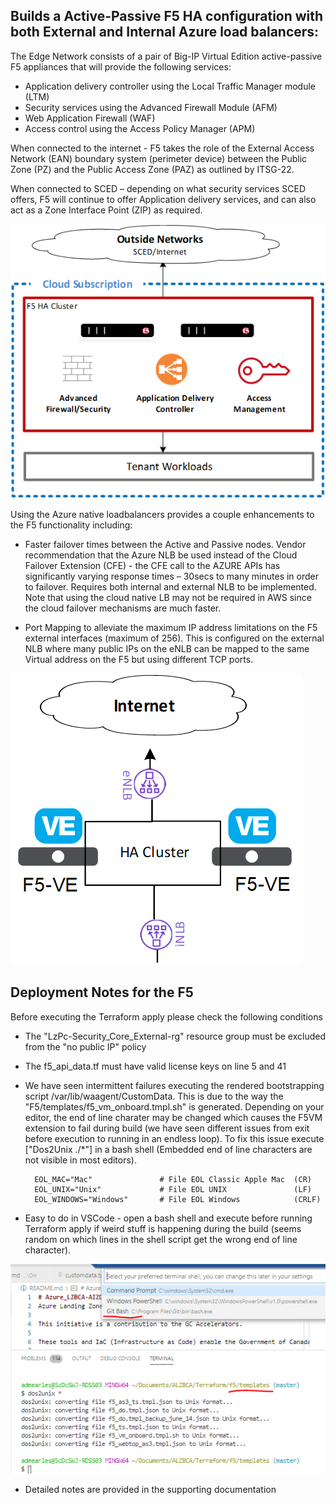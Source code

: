 ## Builds a Active-Passive F5 HA configuration with both External and Internal Azure load balancers:

The Edge Network consists of a pair of Big-IP Virtual Edition active-passive F5 appliances that will provide the following services:

* Application delivery controller using the Local Traffic Manager module (LTM)
* Security services using the Advanced Firewall Module (AFM)
* Web Application Firewall (WAF)
* Access control using the Access Policy Manager (APM) 

When connected to the internet - F5 takes the role of the External Access Network (EAN) boundary system (perimeter device) between the Public Zone (PZ) and the Public Access Zone (PAZ) as outlined by ITSG-22.

When connected to SCED – depending on what security services SCED offers, F5 will continue to offer Application delivery services, and can also act as a Zone Interface Point (ZIP) as required.

![Diagram](F5-1.png)

Using the Azure native loadbalancers provides a couple enhancements to the F5 functionality including:

* Faster failover times between the Active and Passive nodes. Vendor recommendation that the Azure NLB be used instead of the Cloud Failover Extension (CFE) - the CFE call to the AZURE APIs has significantly varying response times – 30secs to many minutes in order to failover.  Requires both internal and external NLB to be implemented.  Note that using the cloud native LB may not be required in AWS since the cloud failover mechanisms are much faster.

* Port Mapping to alleviate the maximum IP address limitations on the F5 external interfaces (maximum of 256).  This is configured on the external NLB where many public IPs on the eNLB can be mapped to the same Virtual address on the F5 but using different TCP ports.  

![Diagram](F5-2.png)

## Deployment Notes for the F5

Before executing the Terraform apply please check the following conditions

* The "LzPc-Security_Core_External-rg" resource group must be excluded from the "no public IP" policy
* The f5_api_data.tf must have valid license keys on line 5 and 41
* We have seen intermittent failures executing the rendered bootstrapping script /var/lib/waagent/CustomData. This is due to the way the "F5/templates/f5_vm_onboard.tmpl.sh" is generated. Depending on your editor, the end of line charater may be changed which causes the F5VM extension to fail during build (we have seen different issues from exit before execution to running in an endless loop). To fix this issue execute ["Dos2Unix ./*"] in a bash shell (Embedded end of line characters are not visible in most editors).
  
        EOL_MAC="Mac"               # File EOL Classic Apple Mac  (CR)
        EOL_UNIX="Unix"             # File EOL UNIX               (LF)
        EOL_WINDOWS="Windows"       # File EOL Windows            (CRLF)

* Easy to do in VSCode - open a bash shell and execute before running Terraform apply if weird stuff is happening during the build (seems random on which lines in the shell script get the wrong end of line character).
  
![Diagram](F5-3.png)


* Detailed notes are provided in the supporting documentation


